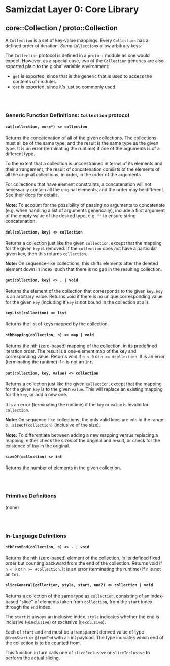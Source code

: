Samizdat Layer 0: Core Library
==============================

core::Collection / proto::Collection
------------------------------------

A `Collection` is a set of key-value mappings. Every `Collection` has
a defined order of iteration. *Some* `Collection`s allow arbitrary
keys.

The `Collection` protocol is defined in a `proto::` module as one
would expect. However, as a special case, two of the `Collection` generics
are also exported plain to the global variable environment:

* `get` is exported, since that is the generic that is used to access
  the contents of modules.
* `cat` is exported, since it's just so commonly used.

<br><br>
### Generic Function Definitions: `Collection` protocol

#### `cat(collection, more*) <> collection`

Returns the concatenation of all of the given collections. The collections
must all be of the same type, and the result is the same type as the given
type. It is an error (terminating the runtime) if one of the arguments is
of a different type.

To the extent that a collection is unconstrained in terms of its
elements and their arrangement, the result of concatenation consists
of the elements of all the original collections, in order, in the order
of the arguments.

For collections that have element constraints, a concatenation will
not necessarily contain all the original elements, and the order may
be different. See their docs for details.

**Note:** To account for the possibility of passing *no* arguments to
concatenate (e.g. when handling a list of arguments generically), include
a first argument of the empty value of the desired type, e.g.
`""` to ensure string concatenation.

#### `del(collection, key) <> collection`

Returns a collection just like the given `collection`, except that
the mapping for the given `key` is removed. If the `collection`
does not have a particular given key, then this returns `collection`.

**Note:** On sequence-like collections, this shifts elements after the
deleted element down in index, such that there is no gap in the resulting
collection.

#### `get(collection, key) <> . | void`

Returns the element of the collection that corresponds to the given
`key`. `key` is an arbitrary value. Returns void if there is no unique
corresponding value for the given `key` (including if `key` is not
bound in the collection at all).

#### `keyList(collection) <> list`

Returns the list of keys mapped by the collection.

#### `nthMapping(collection, n) <> map | void`

Returns the nth (zero-based) mapping of the collection, in its predefined
iteration order. The result is a one-element map of the key and corresponding
value. Returns void if `n < 0` or `n >= #collection`. It is an error
(terminating the runtime) if `n` is not an `Int`.

#### `put(collection, key, value) <> collection`

Returns a collection just like the given `collection`, except that
the mapping for the given `key` is to the given `value`. This will
replace an existing mapping for the `key`, or add a new one.

It is an error (terminating the runtime) if the `key` or `value` is
invalid for `collection`.

**Note:** On sequence-like collections, the only valid keys are ints
in the range `0..sizeOf(collection)` (inclusive of the size).

**Note:** To differentiate between adding a new mapping versus replacing
a mapping, either check the sizes of the original and result, or
check for the existence of `key` in the original.

#### `sizeOf(collection) <> int`

Returns the number of elements in the given collection.


<br><br>
### Primitive Definitions

(none)


<br><br>
### In-Language Definitions

#### `nthFromEnd(collection, n) <> . | void`

Returns the nth (zero-based) element of the collection, in its defined
fixed order but counting backward from the end of the collection. Returns void
if `n < 0` or `n >= #collection`. It is an error (terminating the
runtime) if `n` is not an `Int`.

#### `sliceGeneral(collection, style, start, end?) <> collection | void`

Returns a collection of the same type as `collection`, consisting of an
index-based "slice" of elements taken from `collection`, from the `start`
index through the `end` index.

The `start` is always an inclusive index. `style` indicates whether the
end is inclusive (`@inclusive`) or exclusive (`@exclusive`).

Each of `start` and `end` must be a transparent derived value of type
`@fromStart` or `@fromEnd` with an int payload. The type indicates which
end of the collection is to be counted from.

This function in turn calls one of `sliceExclusive` or `sliceInclusive` to
perform the actual slicing.
